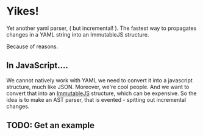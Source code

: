 Yikes!
======
Yet another yaml parser, ( but incremental! ).
The fastest way to propagates changes in a YAML string into an ImmutableJS structure.

Because of reasons.

## In JavaScript....
We cannot natively work with YAML we need to convert it into a javascript structure, much like JSON.
Moreover, we're cool people. And we want to convert that into an [ImmutableJS](https://facebook.github.io/immutable-js) structure, which can be expensive.
So the idea is to make an AST parser, that is evented - spitting out incremental changes.

## TODO: Get an example
